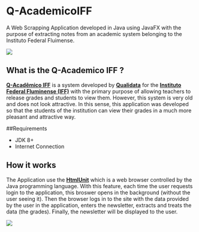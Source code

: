 # Q-AcademicoIFF

A Web Scrapping Application developed in Java using JavaFX with the purpose of extracting notes from an academic system belonging to the Instituto Federal Fluimense.

![](https://i.imgur.com/z3oLngr.png)

## What is the Q-Academico IFF ?

[**Q-Acadêmico IFF**](https://academico.iff.edu.br/qacademico/index.asp?t=1001) is a system developed by [**Qualidata**](http://www2.qualidata.com.br/) for the [**Instituto Federal Fluminense (IFF)**](http://portal1.iff.edu.br/) with the primary purpose of allowing teachers to release grades and students to view them. However, this system is very old and does not look attractive. In this sense, this application was developed so that the students of the institution can view their grades in a much more pleasant and attractive way.

##Requirements

* JDK 8+
* Internet Connection

## How it works

The Application use the [**HtmlUnit**](https://www.seleniumhq.org/projects/webdriver/) which is a web browser controlled by the Java programming language. With this feature, each time the user requests login to the application, this broswer opens in the background (without the user seeing it). Then the browser logs in to the site with the data provided by the user in the application, enters the newsletter, extracts and treats the data (the grades). Finally, the newsletter will be displayed to the user.

![](https://i.imgur.com/vCBTLY4.png)

